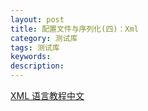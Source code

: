 ```yaml
---
layout: post
title: 配置文件与序列化(四)：Xml
category: 测试库
tags: 测试库
keywords: 
description: 
---
```


[XML 语言教程中文](http://www.runoob.com/python/python-xml.html)
